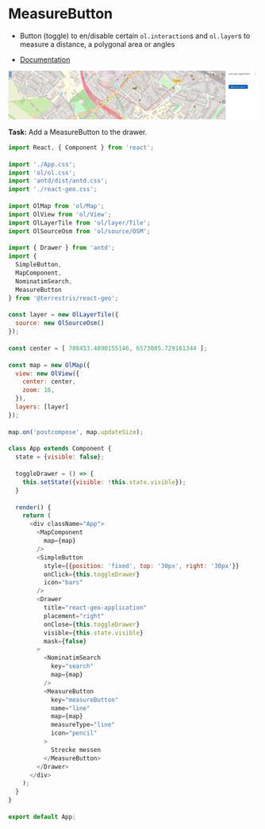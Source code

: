 # MeasureButton

* Button (toggle) to en/disable certain `ol.interaction`s and `ol.layer`s to measure a distance, a polygonal area or angles

* [Documentation](https://terrestris.github.io/react-geo/docs/latest/index.html#!/MeasureButton)

[![](../screenshots/measure_button.png)](../screenshots/measure_button.png)

**Task:** Add a MeasureButton to the drawer.

```javascript
import React, { Component } from 'react';

import './App.css';
import 'ol/ol.css';
import 'antd/dist/antd.css';
import './react-geo.css';

import OlMap from 'ol/Map';
import OlView from 'ol/View';
import OlLayerTile from 'ol/layer/Tile';
import OlSourceOsm from 'ol/source/OSM';

import { Drawer } from 'antd';
import {
  SimpleButton,
  MapComponent,
  NominatimSearch,
  MeasureButton
} from '@terrestris/react-geo';

const layer = new OlLayerTile({
  source: new OlSourceOsm()
});

const center = [ 788453.4890155146, 6573085.729161344 ];

const map = new OlMap({
  view: new OlView({
    center: center,
    zoom: 16,
  }),
  layers: [layer]
});

map.on('postcompose', map.updateSize);

class App extends Component {
  state = {visible: false};

  toggleDrawer = () => {
    this.setState({visible: !this.state.visible});
  }

  render() {
    return (
      <div className="App">
        <MapComponent
          map={map}
        />
        <SimpleButton
          style={{position: 'fixed', top: '30px', right: '30px'}}
          onClick={this.toggleDrawer}
          icon="bars"
        />
        <Drawer
          title="react-geo-application"
          placement="right"
          onClose={this.toggleDrawer}
          visible={this.state.visible}
          mask={false}
        >
          <NominatimSearch
            key="search"
            map={map}
          />
          <MeasureButton
            key="measureButton"
            name="line"
            map={map}
            measureType="line"
            icon="pencil"
          >
            Strecke messen
          </MeasureButton>
        </Drawer>
      </div>
    );
  }
}

export default App;
```

